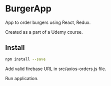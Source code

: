 # BurgerApp

App to order burgers using React, Redux.

Created as a part of a Udemy course.

## Install

```bash
npm install --save
```

Add valid firebase URL in src/axios-orders.js file.

Run application.
